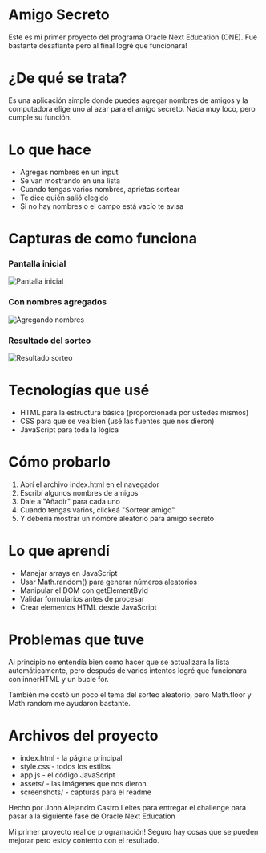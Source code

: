 # Amigo Secreto

Este es mi primer proyecto del programa Oracle Next Education (ONE). Fue bastante desafiante pero al final logré que funcionara!

# ¿De qué se trata?

Es una aplicación simple donde puedes agregar nombres de amigos y la computadora elige uno al azar para el amigo secreto. Nada muy loco, pero cumple su función.

# Lo que hace

- Agregas nombres en un input
- Se van mostrando en una lista
- Cuando tengas varios nombres, aprietas sortear
- Te dice quién salió elegido
- Si no hay nombres o el campo está vacío te avisa

# Capturas de como funciona

### Pantalla inicial
![Pantalla inicial](screenshots/pantalla-inicial.png)

### Con nombres agregados
![Agregando nombres](screenshots/agregando-nombres.png)  

### Resultado del sorteo
![Resultado sorteo](screenshots/resultado-sorteo.png)


# Tecnologías que usé

- HTML para la estructura básica (proporcionada por ustedes mismos)
- CSS para que se vea bien (usé las fuentes que nos dieron)
- JavaScript para toda la lógica

# Cómo probarlo

1. Abrí el archivo index.html en el navegador
2. Escribí algunos nombres de amigos
3. Dale a "Añadir" para cada uno
4. Cuando tengas varios, clickeá "Sortear amigo"
5. Y debería mostrar un nombre aleatorio para amigo secreto

# Lo que aprendí

- Manejar arrays en JavaScript
- Usar Math.random() para generar números aleatorios  
- Manipular el DOM con getElementById
- Validar formularios antes de procesar
- Crear elementos HTML desde JavaScript

# Problemas que tuve

Al principio no entendía bien como hacer que se actualizara la lista automáticamente, pero después de varios intentos logré que funcionara con innerHTML y un bucle for.

También me costó un poco el tema del sorteo aleatorio, pero Math.floor y Math.random me ayudaron bastante.

# Archivos del proyecto

- index.html - la página principal
- style.css - todos los estilos
- app.js - el código JavaScript
- assets/ - las imágenes que nos dieron
- screenshots/ - capturas para el readme

Hecho por John Alejandro Castro Leites para entregar el challenge para pasar a la siguiente fase de Oracle Next Education


Mi primer proyecto real de programación! Seguro hay cosas que se pueden mejorar pero estoy contento con el resultado.